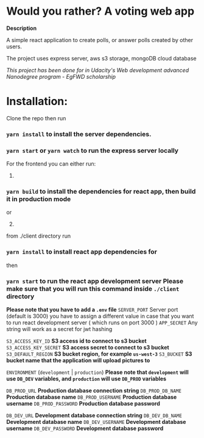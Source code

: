 # Would you rather? A voting web app


**Description**

A simple react application to create polls, or answer polls created by other users.

The project uses express server, aws s3 storage, mongoDB cloud database

*This project has been done for in Udacity's Web development advanced Nanodegree program - EgFWD scholarship*

# Installation:

Clone the repo then run

### `yarn install` to install the server dependencies.
### `yarn start` or `yarn watch` to run the express server locally

For the frontend you can either run:

1)
### `yarn build` to install the dependencies for react app, then build it in production mode
or

2)
from ./client directory run
### `yarn install` to install react app dependencies for
then
### `yarn start` to run the react app development server **Please make sure that you will run this command inside `./client` directory**

**Please note that you have to add a `.env` file**
`SERVER_PORT` Server port (default is 3000) you have to assign a different value in case that you want to run react development server ( which runs on port 3000 )
`APP_SECRET` Any string will work as a secret for jwt hashing

`S3_ACCESS_KEY_ID` **S3 access id to connect to s3 bucket**
`S3_ACCESS_KEY_SECRET` **S3 access secret to connect to s3 bucket**
`S3_DEFAULT_REGION` **S3 bucket region, for example `us-west-3`**
`S3_BUCKET` **S3 bucket name that the application will upload pictures to**

`ENVIRONMENT` (`development` | `production`) **Please note that `development` will use `DB_DEV` variables, and `production` will use `DB_PROD` variables**

`DB_PROD_URL` **Production database connection string**
`DB_PROD_DB_NAME` **Production database name**
`DB_PROD_USERNAME` **Production database username**
`DB_PROD_PASSWORD` **Production database password**

`DB_DEV_URL` **Development database connection string**
`DB_DEV_DB_NAME` **Development database name**
`DB_DEV_USERNAME` **Development database username**
`DB_DEV_PASSWORD` **Development database password**

